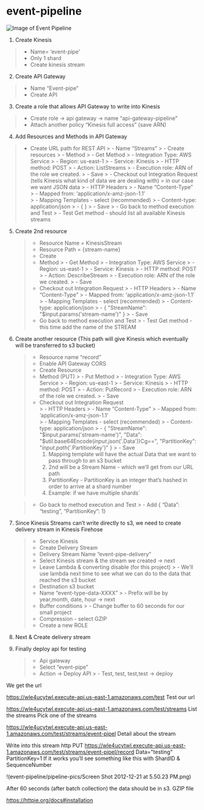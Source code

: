 # event-pipeline
![Image of Event Pipeline](https://miro.medium.com/max/700/1*eCRP1WjEY5tahxJK_e6VMg.png)

1) Create Kinesis
  > - Name= ‘event-pipe’
  > - Only 1 shard
  > - Create kinesis stream
2) Create API Gateway
  > - Name “Event-pipe”
  > - Create API
3) Create a role that allows API Gateway to write into Kinesis
  > - Create role -> api gateway -> name “api-gateway-pipeline”
  > - Attach another policy “Kinesis full access” (save ARN)
4) Add Resources and Methods in API Gateway
  > - Create URL path for REST API
      > - Name “Streams”
      > - Create resources
      > - Method
          > - Get Method
          > - Integration Type: AWS Service
          > - Region: us-east-1
          > - Service:  Kinesis
          > - HTTP method:  POST
          > - Action:  ListStreams
          > - Execution role:  ARN of the role we created.
          > - Save
      > - Checkout out Integration Request (tells Kinesis what kind of data we are dealing with) = in our case we want JSON data
          > - HTTP Headers
          > - Name “Content-Type” 
          > - Mapped from: ‘application/x-amz-json-1.1’  
          > - Mapping Templates - select (recommended)
          > - Content-type: application/json
          > - { }
          > - Save
      > - Go back to method execution and Test
          > - Test Get method - should list all available Kinesis streams
5) Create 2nd resource
    > - Resource Name = KinesisStream
    > - Resource Path = {stream-name}
    > - Create
    > - Method
        > - Get Method
        > - Integration Type: AWS Service
        > - Region: us-east-1
        > - Service:  Kinesis
        > - HTTP method:  POST
        > - Action:  DescribeStream
        > - Execution role:  ARN of the role we created.
        > - Save
      > - Checkout out Integration Request
        > - HTTP Headers
        > - Name “Content-Type” 
        > - Mapped from: ‘application/x-amz-json-1.1’  
        > - Mapping Templates - select (recommended)
        > - Content-type: application/json
        > - {  "StreamName": "$input.params('stream-name')" }
        > - Save
      > - Go back to method execution and Test
        > - Test Get method - this time add the name of the STREAM
6) Create another resource (This path will give Kinesis which eventually will be transferred to s3 bucket)
    > - Resource name “record”
    > - Enable API Gateway CORS
    > - Create Resource
    > - Method (PUT)
        > - Put Method
        > - Integration Type: AWS Service
        > - Region: us-east-1
        > - Service:  Kinesis
        > - HTTP method:  POST
        > - Action:  PutRecord
        > - Execution role:  ARN of the role we created.
        > - Save
      > - Checkout out Integration Request  
        > - HTTP Headers
        > - Name “Content-Type” 
        > - Mapped from: ‘application/x-amz-json-1.1’  
        > - Mapping Templates - select (recommended)
        > - Content-type: application/json
        > - { "StreamName": "$input.params('stream-name')",
             "Data": "$util.base64Encode($input.json('$.Data'))Cg==",
            "PartitionKey": "$input.path('$.PartitionKey')"
            }
        > - Save
          <ol>
            <li>Mapping template will have the actual Data that we want to pass through to an s3 bucket</li>
            <li>2nd will be a Stream Name - which we’ll get from our URL path</li>
            <li>PartitionKey - PartitionKey is an integer that’s hashed in order to arrive at a shard number
                <li>Example: if we have multiple shards`</li>
             </li>
          <ol>
            
      > - Go back to method execution and Test
          > - Add { “Data”: “testing”, “PartitionKey”: 1}
7) Since Kinesis Streams can’t write directly to s3, we need to create delivery stream in Kinesis Firehose  
    > - Service Kinesis
    > - Create Delivery Stream
    > - Delivery Stream Name “event-pipe-delivery”
    > - Select Kinesis stream & the stream we created -> next
    > - Leave Lambda & converting disable (for this project)
        > - We’ll use lambda next time to see what we can do to the data that reached the s3 bucket
    > - Destination s3 bucket
    > - Name “event-type-data-XXXX”
        > - Prefix will be by year,month, date, hour  -> next
    > - Buffer conditions
        > - Change buffer to 60 seconds for our small project
    > - Compression  - select GZIP
    > - Create a new ROLE
8) Next & Create delivery stream
9) Finally deploy api for testing
    > - Api gateway
    > - Select “event-pipe”
    > - Action -> Deploy API
        > - Test, test, test,test  -> deploy

We get the url

https://wle4ucytwl.execute-api.us-east-1.amazonaws.com/test
Test our url


https://wle4ucytwl.execute-api.us-east-1.amazonaws.com/test/streams
List the streams
Pick one of the streams

https://wle4ucytwl.execute-api.us-east-1.amazonaws.com/test/streams/event-pipel
Detail about the stream

Write into this stream
http PUT https://wle4ucytwl.execute-api.us-east-1.amazonaws.com/test/streams/event-pipel/record Data="testing" PartitionKey=1
If it works you’ll see something like this with ShardID & SequenceNumber

!(event-pipeline/pipeline-pics/Screen Shot 2012-12-21 at 5.50.23 PM.png)

After 60 seconds (after batch collection) the data should be in s3.  GZIP file

https://httpie.org/docs#installation
